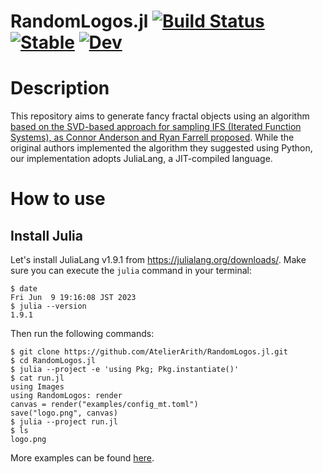 # RandomLogos.jl [![Build Status](https://github.com/AtelierArith/RandomLogos.jl/actions/workflows/CI.yml/badge.svg?branch=main)](https://github.com/AtelierArith/RandomLogos.jl/actions/workflows/CI.yml?query=branch%3Amain) [![Stable](https://img.shields.io/badge/docs-stable-blue.svg)](https://AtelierArith.github.io/RandomLogos.jl/stable/) [![Dev](https://img.shields.io/badge/docs-dev-blue.svg)](https://AtelierArith.github.io/RandomLogos.jl/dev/)

# Description

This repository aims to generate fancy fractal objects using an algorithm [based on the SVD-based approach for sampling IFS (Iterated Function Systems), as Connor Anderson and Ryan Farrell proposed](https://catalys1.github.io/fractal-pretraining/). While the original authors implemented the algorithm they suggested using Python, our implementation adopts JuliaLang, a JIT-compiled language.

# How to use

## Install Julia

Let's install JuliaLang v1.9.1 from https://julialang.org/downloads/. Make sure you can execute the `julia` command in your terminal:

```console
$ date
Fri Jun  9 19:16:08 JST 2023
$ julia --version
1.9.1
```

Then run the following commands:

```console
$ git clone https://github.com/AtelierArith/RandomLogos.jl.git
$ cd RandomLogos.jl
$ julia --project -e 'using Pkg; Pkg.instantiate()'
$ cat run.jl
using Images
using RandomLogos: render
canvas = render("examples/config_mt.toml")
save("logo.png", canvas)
$ julia --project run.jl
$ ls
logo.png
```

More examples can be found [here](https://AtelierArith.github.io/RandomLogos.jl/dev/).

